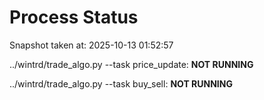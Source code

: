 # Process Status

Snapshot taken at: 2025-10-13 01:52:57

../wintrd/trade_algo.py --task price_update: **NOT RUNNING**

../wintrd/trade_algo.py --task buy_sell: **NOT RUNNING**


